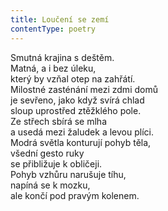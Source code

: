 ```yaml
---
title: Loučení se zemí
contentType: poetry
---
```


<section>

Smutná krajina s deštěm.  
Matná, a i bez úleku,  
který by vzňal otep na zahřátí.  
Milostné zasténání mezi zdmi domů  
je sevřeno, jako když svírá chlad  
sloup uprostřed ztěžklého pole.  
Ze střech sbírá se mlha  
a usedá mezi žaludek a levou plíci.  
Modrá světla konturují pohyb těla,  
všední gesto ruky  
se přibližuje k obličeji.  
Pohyb vzhůru narušuje tíhu,  
napíná se k mozku,  
ale končí pod pravým kolenem.

</section>
